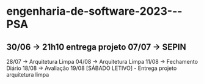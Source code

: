 # engenharia-de-software-2023---PSA

30/06 → 21h10 entrega projeto 
07/07 → SEPIN 
---
28/07 → Arquitetura Limpa 
04/08 → Arquitetura Limpa 
11/08 → Fechamento Diário
18/08 → Avaliação
19/08 [SÁBADO LETIVO] - Entrega projeto arquitetura limpa

